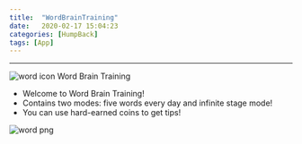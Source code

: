 ```yaml
---
title:  "WordBrainTraining"
date:   2020-02-17 15:04:23
categories: [HumpBack]
tags: [App]
---
```

********
![word icon](http://humpback.one/game/wordbraintraining/icon.png)  Word Brain Training  

* Welcome to Word Brain Training!
* Contains two modes: five words every day and infinite stage mode!
* You can use hard-earned coins to get tips!

![word png](http://humpback.one/game/wordbraintraining/1.png)



